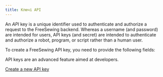 ```yaml
---
title: Ключі API
---
```


An _API_  key is a unique identifier used to authenticate and authorize a request to the FreeSewing backend. Whereas a username (and password) are intended for users, API keys (and secret) are intended to authenticate and authorize a robot, program, or script rather than a human user.

To create a FreeSewing API key, you need to provide the following fields:

<ReadMore />

<Note>

API keys are an advanced feature aimed at developers.

<a class="btn btn-secondary" href="/new/apikey/">Create a new API key</a>

</Note>


